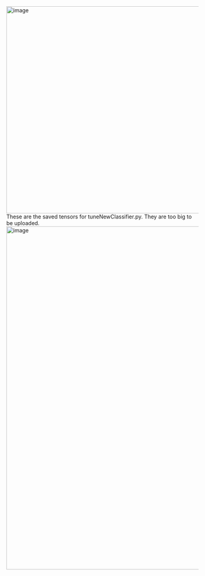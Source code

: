 <img width="543" alt="image" src="https://github.com/user-attachments/assets/f04f6e73-958a-48b5-b1e6-7b9a3c52f484">
<br />These are the saved tensors for tuneNewClassifier.py. They are too big to be uploaded.

<img width="900" alt="image" src="https://github.com/user-attachments/assets/27ccb4d7-005f-44dd-b2ac-ee5976c42e41">
